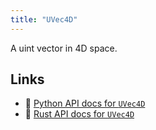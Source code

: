 ```yaml
---
title: "UVec4D"
---
```


A uint vector in 4D space.


## Links
 * 🐍 [Python API docs for `UVec4D`](https://ref.rerun.io/docs/python/nightly/common/datatypes#rerun.datatypes.UVec4D)
 * 🦀 [Rust API docs for `UVec4D`](https://docs.rs/rerun/0.9.0-alpha.10/rerun/datatypes/struct.UVec4D.html)


